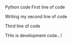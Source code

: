 Python code First line of code 

Writing my second line of code 


Third line of code 


THis is development code...!